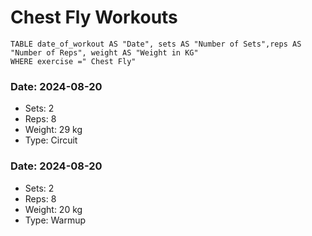 # Chest Fly Workouts

```dataview 
TABLE date_of_workout AS "Date", sets AS "Number of Sets",reps AS "Number of Reps", weight AS "Weight in KG" 
WHERE exercise =" Chest Fly"
```
### Date: 2024-08-20
- Sets: 2
- Reps: 8
- Weight: 29 kg
- Type: Circuit

### Date: 2024-08-20
- Sets: 2
- Reps: 8
- Weight: 20 kg
- Type: Warmup

